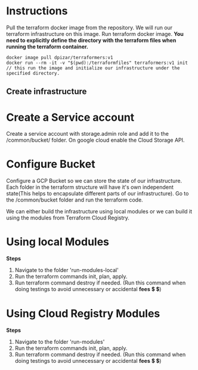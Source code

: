 # Instructions
Pull the terraform docker image from the repository. We will run our terraform infrastructure on this image.
Run terraform docker image. **You need to explicitly define the directory with the terraform files when running the terraform container.**
```
docker image pull dpizar/terraformers:v1
docker run --rm -it -v "$(pwd):/terraformfiles" terraformers:v1 init // this run the image and initialize our infrastructure under the specified directory.
```

## Create infrastructure

# Create a Service account
Create a service account with storage.admin role and add it to the /common/bucket/ folder. On google cloud enable the Cloud Storage API.

# Configure Bucket
Configure a GCP Bucket so we can store the state of our infrastructure. Each folder in the terraform structure will have it's own independent state(This helps to encapsulate different parts of our infrastructure).
Go to the /common/bucket folder and run the terraform code.

We can either build the infrastructure using local modules or we can build it using the modules from Terraform Cloud Registry.
# Using local Modules
**Steps**
1. Navigate to the folder 'run-modules-local'
2. Run the terraform commands init, plan, apply. 
3. Run terraform command destroy if needed. (Run this command when doing testings to avoid unnecessary or accidental **fees** :heavy_dollar_sign: :heavy_dollar_sign:)

# Using Cloud Registry Modules
**Steps**
1. Navigate to the folder 'run-modules'
2. Run the terraform commands init, plan, apply. 
3. Run terraform command destroy if needed. (Run this command when doing testings to avoid unnecessary or accidental **fees** :heavy_dollar_sign: :heavy_dollar_sign:)